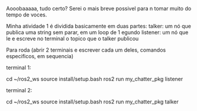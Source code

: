 Aooobaaaaa, tudo certo?
Serei o mais breve possivel para n tomar muito do tempo de voces.

Minha atividade 1 é dividida basicamente em duas partes:
talker: um nó que publica uma string sem parar, em um loop de 1 egundo
listener: um nó que le e escreve no terminal o topico que o talker publicou

Para roda (abrir 2 terminais e escrever cada um deles, comandos especificos, em sequencia)

terminal 1:

cd ~/ros2_ws
source install/setup.bash
ros2 run my_chatter_pkg listener


terminal 2:

cd ~/ros2_ws
source install/setup.bash
ros2 run my_chatter_pkg talker




